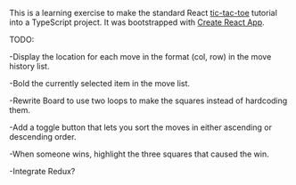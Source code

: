 This is a learning exercise to make the standard React [tic-tac-toe](https://reactjs.org/tutorial/tutorial.html) tutorial into a TypeScript project. It was bootstrapped with [Create React App](https://github.com/facebookincubator/create-react-app).

TODO:

-Display the location for each move in the format (col, row) in the move history list.

-Bold the currently selected item in the move list.

-Rewrite Board to use two loops to make the squares instead of hardcoding them.

-Add a toggle button that lets you sort the moves in either ascending or descending order.

-When someone wins, highlight the three squares that caused the win.

-Integrate Redux?